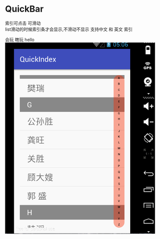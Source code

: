 # QuickBar
  索引可点击 可滑动  
  list滑动的时候索引条才会显示,不滑动不显示
  支持中文 和 英文 索引 

会玩
瞎玩
hello
![Sample AdLoopView Demo](https://raw.githubusercontent.com/wanghao200906/QuickBar/master/quickindex/quickindex.gif)
